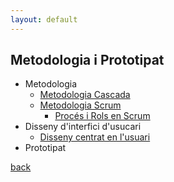 ```yaml
---
layout: default
---
```


## Metodologia i Prototipat

- Metodologia
    - [Metodologia Cascada](metodologia/cascada.html)
    - [Metodologia Scrum](metodologia/scrum.html)
        - [Procés i Rols en Scrum](metodologia/procesRolsScrum.html)
- Disseny d'interfici d'usucari
    - [Disseny centrat en l'usuari](./disseny/DissenyCentratUsuari.html)
- Prototipat


[back](../..)
